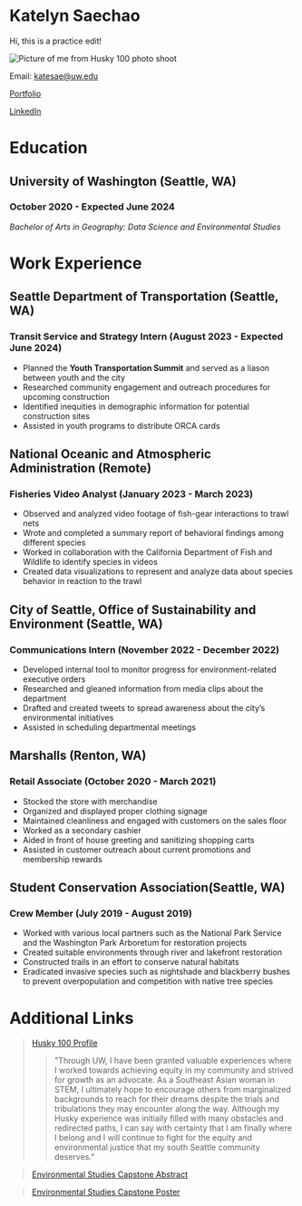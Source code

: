 # Katelyn Saechao

Hi, this is a practice edit!

![Picture of me from Husky 100 photo shoot](https://uw-s3-cdn.s3.us-west-2.amazonaws.com/wp-content/uploads/sites/124/2023/04/17130748/Katelyn-Saechao_20230328-1022-200x300.jpg)

Email: katesae@uw.edu

[Portfolio](http://www.katelynsaechao.github.io/portfolio/)

[LinkedIn](http://www.linkedin.com/in/katelyn-saechao)


# Education

## University of Washington (Seattle, WA)

### October 2020 - Expected June 2024

*Bachelor of Arts in Geography: Data Science and Environmental Studies*


# Work Experience

## Seattle Department of Transportation (Seattle, WA)

### **Transit Service and Strategy Intern** (August 2023 - Expected June 2024)

- Planned the **Youth Transportation Summit** and served as a liason between youth and the city
- Researched community engagement and outreach procedures for upcoming construction
- Identified inequities in demographic information for potential construction sites
- Assisted in youth programs to distribute ORCA cards


## National Oceanic and Atmospheric Administration (Remote)

### **Fisheries Video Analyst** (January 2023 - March 2023)

- Observed and analyzed video footage of fish-gear interactions to trawl nets
- Wrote and completed a summary report of behavioral findings among different species
- Worked in collaboration with the California Department of Fish and Wildlife to identify species in videos
- Created data visualizations to represent and analyze data about species behavior in reaction to the trawl


## City of Seattle, Office of Sustainability and Environment (Seattle, WA)

### **Communications Intern** (November 2022 - December 2022)

- Developed internal tool to monitor progress for environment-related executive orders 
- Researched and gleaned information from media clips about the department
- Drafted and created tweets to spread awareness about the city’s environmental initiatives
- Assisted in scheduling departmental meetings


## Marshalls (Renton, WA)

### **Retail Associate** (October 2020 - March 2021)

- Stocked the store with merchandise
- Organized and displayed proper clothing signage
- Maintained cleanliness and engaged with customers on the sales floor
- Worked as a secondary cashier
- Aided in front of house greeting and sanitizing shopping carts
- Assisted in customer outreach about current promotions and membership rewards


## Student Conservation Association(Seattle, WA)

### **Crew Member** (July 2019 - August 2019)

- Worked with various local partners such as the National Park Service and the Washington Park Arboretum for restoration projects
- Created suitable environments through river and lakefront restoration 
- Constructed trails in an effort to conserve natural habitats 
- Eradicated invasive species such as nightshade and blackberry bushes to prevent overpopulation and competition with native tree species


# Additional Links

>[Husky 100 Profile](https://www.washington.edu/husky100/#name=katelyn-saechao)
>> "Through UW, I have been granted valuable experiences where I worked towards achieving equity in my community and strived for growth as an advocate. As a Southeast Asian woman in STEM, I ultimately hope to encourage others from marginalized backgrounds to reach for their dreams despite the trials and tribulations they may encounter along the way. Although my Husky experience was initially filled with many obstacles and redirected paths, I can say with certainty that I am finally where I belong and I will continue to fight for the equity and environmental justice that my south Seattle community deserves."

>[Environmental Studies Capstone Abstract](http://www.univ2.edu)

>[Environmental Studies Capstone Poster](https://envstudies.uw.edu/wp-content/uploads/sites/6/2023/05/Saechao_Final-Presentation-Poster.pdf)
